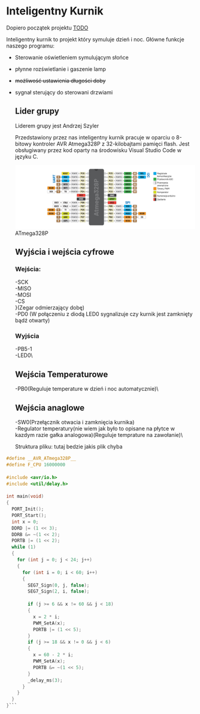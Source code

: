 # Inteligentny Kurnik

Dopiero początek projektu [TODO](./todo.md)

Inteligentny kurnik to projekt który symuluje dzień i noc. Główne funkcje naszego programu:
- Sterowanie oświetleniem symulującym słońce
- płynne rozświetlanie i gaszenie lamp
- ~~możliwość ustawienia długości doby~~
- sygnał sterujący do sterowani drzwiami
  
  ## Lider grupy
    Liderem grupy jest Andrzej Szyler 
  
   Przedstawiony przez nas inteligentny kurnik pracuje w oparciu o 8-bitowy kontroler AVR Atmega328P z 32-kilobajtami pamięci flash.
  Jest obsługiwany przez kod oparty na środowisku Visual Studio Code w języku C.
  
    ![in](./ddd.png)
    ATmega328P

  
    ## Wyjścia i wejścia cyfrowe

    ### Wejścia:
    
    -SCK\
    -MISO\
    -MOSI\
    -CS\
    }(Zegar odmierzający dobę)\
    -PD0 (W połączeniu z diodą LED0 sygnalizuje czy kurnik jest zamknięty bądź otwarty)

    ### Wyjścia
    -PB5-1\
    -LED0\

    ## Wejścia Temperaturowe
    -PB0(Reguluje temperature w dzień i noc automatycznie)\

    ## Wejścia anaglowe
   -SW0(Przełącznik otwacia i zamknięcia kurnika)\
   -Regulator temperatury(nie wiem jak było to opisane na płytce w kazdym razie gałka analogowa)(Reguluje temprature na zawołanie)\

    Struktura pliku: tutaj bedzie jakis plik chyba

```c
#define __AVR_ATmega328P__
#define F_CPU 16000000

#include <avr/io.h>
#include <util/delay.h>

int main(void)
{
  PORT_Init();
  PORT_Start();
  int x = 0;
  DDRD |= (1 << 3);
  DDRB &= ~(1 << 2);
  PORTB |= (1 << 2);
  while (1)
  {
    for (int j = 0; j < 24; j++)
    {
      for (int i = 0; i < 60; i++)
      {
        SEG7_Sign(0, j, false);
        SEG7_Sign(2, i, false);

        if (j >= 6 && x != 60 && j < 18)
        {
          x = 2 * i;
          PWM_SetA(x);
          PORTB |= (1 << 5);
        }
        if (j >= 18 && x != 0 && j < 6)
        {
          x = 60 - 2 * i;
          PWM_SetA(x);
          PORTB &= ~(1 << 5);
        }
        _delay_ms(3);
      }
    }
  }
}```
